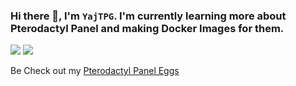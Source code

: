 ### Hi there 👋, I'm `YajTPG`. I'm currently learning more about Pterodactyl Panel and making Docker Images for them.
<img src="https://readme-github-stats.now.sh/api?username=YajTPG&theme=blue-green&show&icons=true">
<img src="https://readme-github-stats.now.sh/api/wakatime/?username=YajTPG&theme=blue-green&show&icons=true">

Be Check out my [Pterodactyl Panel Eggs](https://github.com/yajtpg/pterodactyl-eggs)
